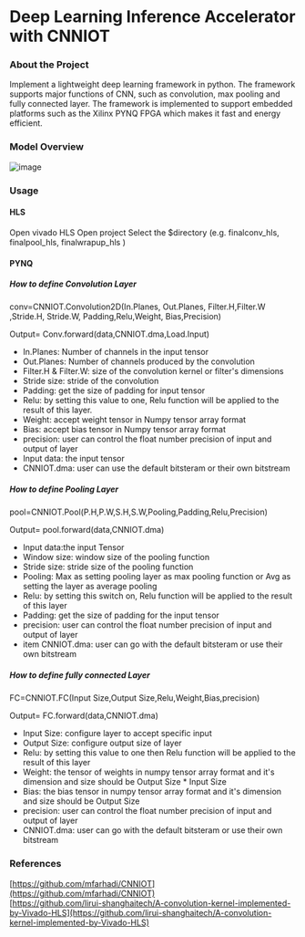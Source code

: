 # Deep Learning Inference Accelerator with CNNIOT

### About the Project
Implement a lightweight deep learning framework in python. The framework supports major functions of CNN, such as convolution, max pooling and fully connected layer. The framework is implemented to support embedded platforms such as the Xilinx PYNQ FPGA which makes it fast and energy efficient.

### Model Overview
![image](https://github.com/jennyjentsai/MSOC_final/blob/main/model_overview.png.jpg)

### Usage   
#### HLS 
Open vivado HLS
Open project
Select the $directory (e.g. finalconv_hls, finalpool_hls, finalwrapup_hls )

  
#### PYNQ    
##### How to define Convolution Layer

conv=CNNIOT.Convolution2D(In.Planes, Out.Planes, Filter.H,Filter.W ,Stride.H, Stride.W, Padding,Relu,Weight, Bias,Precision)

Output= Conv.forward(data,CNNIOT.dma,Load.Input)

* In.Planes: Number of channels in the input tensor
* Out.Planes: Number of channels produced by the convolution
* Filter.H \& Filter.W:  size of the convolution kernel or filter's dimensions
* Stride size: stride of the convolution 
* Padding: get the size of padding for input tensor
* Relu: by setting this value to one, Relu function will be applied to the result of this layer.
* Weight: accept weight tensor in Numpy tensor array format 
* Bias: accept bias tensor in Numpy tensor array format 
* precision: user can control the float number precision of input and output of layer
* Input data: the input tensor
* CNNIOT.dma: user can use the default bitsteram or their own bitstream 

##### How to define Pooling Layer

pool=CNNIOT.Pool(P.H,P.W,S.H,S.W,Pooling,Padding,Relu,Precision)

Output= pool.forward(data,CNNIOT.dma)

* Input data:the input Tensor
* Window size: window size of the pooling function 
* Stride size: stride size  of the pooling function 
* Pooling: Max as setting pooling layer as max pooling function or Avg as setting the layer as average pooling
* Relu: by setting this switch on, Relu function will be applied to the result of this layer
* Padding: get the size of padding for the input tensor
* precision: user can control the float number precision of input and output of layer
* item CNNIOT.dma: user can go with the default bitsteram or use their own bitstream 

##### How to define fully connected Layer

FC=CNNIOT.FC(Input Size,Output Size,Relu,Weight,Bias,precision)

Output= FC.forward(data,CNNIOT.dma)

* Input Size: configure layer to accept specific input
* Output Size: configure output size of layer
* Relu: by setting this value to one then Relu function will be applied to the result of this layer
* Weight: the tensor of weights in numpy tensor array format and it's dimension and size should be Output Size * Input Size
* Bias: the bias tensor in numpy tensor array format and it's dimension and size should be Output Size
* precision: user can control the float number precision of input and output of layer
* CNNIOT.dma: user can go with the default bitsteram or use their own bitstream
### References
[https://github.com/mfarhadi/CNNIOT](https://github.com/mfarhadi/CNNIOT)  
[https://github.com/lirui-shanghaitech/A-convolution-kernel-implemented-by-Vivado-HLS](https://github.com/lirui-shanghaitech/A-convolution-kernel-implemented-by-Vivado-HLS)
